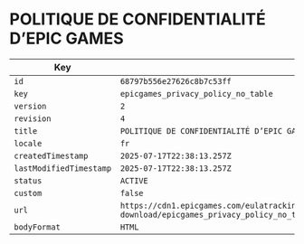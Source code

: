 # POLITIQUE DE CONFIDENTIALITÉ D’EPIC GAMES

| Key | Value |
| --- | ----- |
| `id` | `68797b556e27626c8b7c53ff` |
| `key` | `epicgames_privacy_policy_no_table` |
| `version` | `2` |
| `revision` | `4` |
| `title` | `POLITIQUE DE CONFIDENTIALITÉ D’EPIC GAMES` |
| `locale` | `fr` |
| `createdTimestamp` | `2025-07-17T22:38:13.257Z` |
| `lastModifiedTimestamp` | `2025-07-17T22:38:13.257Z` |
| `status` | `ACTIVE` |
| `custom` | `false` |
| `url` | `https://cdn1.epicgames.com/eulatracking-download/epicgames_privacy_policy_no_table/fr/v2/r4/6b20f6e7484d3ca8155979dc394b5fc2.pdf` |
| `bodyFormat` | `HTML` |
